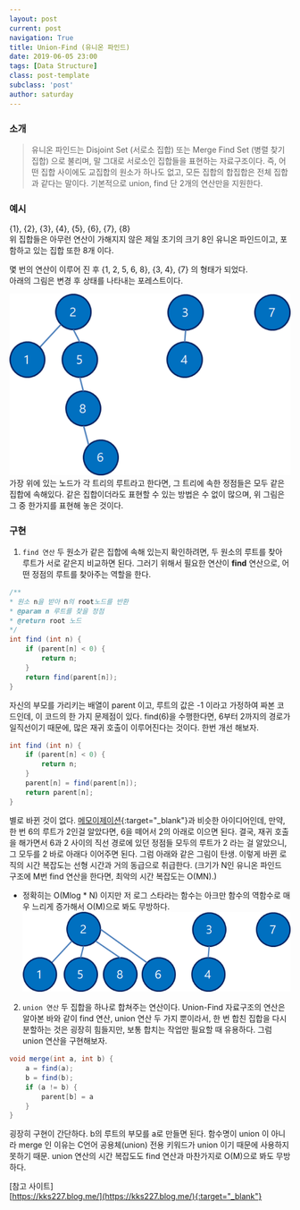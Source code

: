 ```yaml
---
layout: post
current: post
navigation: True
title: Union-Find (유니온 파인드)
date: 2019-06-05 23:00
tags: [Data Structure]
class: post-template
subclass: 'post'
author: saturday
---
```


### 소개
> 유니온 파인드는 Disjoint Set (서로소 집합) 또는 Merge Find Set (병렬 찾기 집합) 으로 불리며,
말 그대로 서로소인 집합들을 표현하는 자료구조이다.
즉, 어떤 집합 사이에도 교집합의 원소가 하나도 없고, 모든 집합의 합집합은 전체 집합과 같다는 말이다.
기본적으로 union, find 단 2개의 연산만을 지원한다. 

### 예시
 {1}, {2}, {3}, {4}, {5}, {6}, {7}, {8}   
위 집합들은 아무런 연산이 가해지지 않은 제일 초기의 크기 8인 유니온 파인드이고,
포함하고 있는 집합 또한 8개 이다.

몇 번의 연산이 이루어 진 후 {1, 2, 5, 6, 8}, {3, 4}, {7} 의 형태가 되었다.   
아래의 그림은 변경 후 상태를 나타내는 포레스트이다.

![변경 후](/assets/images/union-find-forest.png)   
가장 위에 있는 노드가 각 트리의 루트라고 한다면, 그 트리에 속한 정점들은 모두 같은 집합에 속해있다.
같은 집합이더라도 표현할 수 있는 방법은 수 없이 많으며, 위 그림은 그 중 한가지를 표현해 놓은 것이다.

### 구현
1. `find 연산` 두 원소가 같은 집합에 속해 있는지 확인하려면, 두 원소의 루트를 찾아 루트가 서로 같은지 비교하면 된다.
그러기 위해서 필요한 연산이 **find** 연산으로, 어떤 정점의 루트를 찾아주는 역할을 한다.
```java
/**
* 원소 n을 받아 n의 root노드를 반환
* @param n 루트를 찾을 정점
* @return root 노드
*/
int find (int n) {
    if (parent[n] < 0) {
        return n;
    }
    return find(parent[n]);
}
```
자신의 부모를 가리키는 배열이 parent 이고, 루트의 값은 -1 이라고 가정하여 짜본 코드인데,
이 코드의 한 가지 문제점이 있다. find(6)을 수행한다면, 6부터 2까지의 경로가 일직선이기 때문에,
많은 재귀 호출이 이루어진다는 것이다. 한번 개선 해보자.
```java
int find (int n) {
    if (parent[n] < 0) {
        return n;
    }
    parent[n] = find(parent[n]);
    return parent[n];
}
```
별로 바뀐 것이 없다. [메모이제이션](https://ko.wikipedia.org/wiki/%EB%A9%94%EB%AA%A8%EC%9D%B4%EC%A0%9C%EC%9D%B4%EC%85%98){:target="_blank"}과 비슷한 아이디어인데,
만약, 한 번 6의 루트가 2인걸 알았다면, 6을 떼어서 2의 아래로 이으면 된다.
결국, 재귀 호출을 해가면서 6과 2 사이의 직선 경로에 있던 정점들 모두의 루트가 2 라는 걸 알았으니,
그 모두를 2 바로 아래다 이어주면 된다. 그럼 아래와 같은 그림이 탄생.
이렇게 바뀐 로직의 시간 복잡도는 선형 시간과 거의 동급으로 취급한다.
(크기가 N인 유니온 파인드 구조에 M번 find 연산을 한다면, 최악의 시간 복잡도는 O(MN).)
* 정확히는 O(Mlog * N) 이지만 저 로그 스타라는 함수는 아크만 함수의 역함수로 매우 느리게 증가해서 O(M)으로 봐도 무방하다.
![부모를 변경한 후](/assets/images/union-find-forest2.png)   
2. `union 연산` 두 집합을 하나로 합쳐주는 연산이다.
Union-Find 자료구조의 연산은 알아본 바와 같이 find 연산, union 연산 두 가지 뿐이라서,
한 번 합친 집합을 다시 분할하는 것은 굉장히 힘들지만, 보통 합치는 작업만 필요할 때 유용하다.
그럼 union 연산을 구현해보자.
```java
void merge(int a, int b) {
    a = find(a);
    b = find(b);
    if (a != b) {
        parent[b] = a
    }
}
```
굉장히 구현이 간단하다. b의 루트의 부모를 a로 만들면 된다.
함수명이 union 이 아니라 merge 인 이유는 C언어 공용체(union) 전용 키워드가 union 이기 때문에 사용하지 못하기 때문.
union 연산의 시간 복잡도도 find 연산과 마찬가지로 O(M)으로 봐도 무방하다.


[참고 사이트]   
[https://kks227.blog.me/](https://kks227.blog.me/){:target="_blank"}